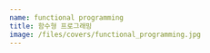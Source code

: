 ```yaml
---
name: functional programming
title: 함수형 프로그래밍
image: /files/covers/functional_programming.jpg
---
```

